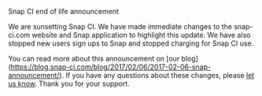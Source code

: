 Snap CI end of life announcement

We are sunsetting Snap CI. We have made immediate changes to the snap-ci.com website and Snap application to highlight this update. We have also stopped new users sign ups to Snap and stopped charging for Snap CI use.

You can read more about this announcement on [our blog] (https://blog.snap-ci.com/blog/2017/02/06/2017-02-06-snap-announcement/). If you have any questions about these changes, please [let us know](https://snap-ci.com/contact-us). Thank you for your support.
